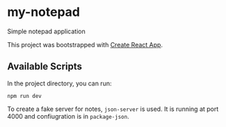# my-notepad
Simple notepad application

This project was bootstrapped with [Create React App](https://github.com/facebook/create-react-app).

## Available Scripts

In the project directory, you can run:

`npm run dev`

To create a fake server for notes, `json-server` is used. 
It is running at port 4000 and confiugration is in `package-json`.
